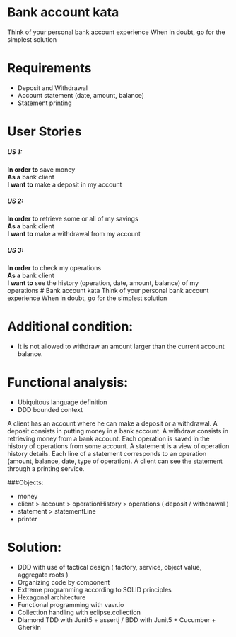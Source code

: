 # Bank account kata
Think of your personal bank account experience When in doubt, go for the simplest solution

# Requirements
- Deposit and Withdrawal
- Account statement (date, amount, balance)
- Statement printing
 
# User Stories
##### US 1:
**In order to** save money  
**As a** bank client  
**I want to** make a deposit in my account  
 
##### US 2: 
**In order to** retrieve some or all of my savings  
**As a** bank client  
**I want to** make a withdrawal from my account  
 
##### US 3: 
**In order to** check my operations  
**As a** bank client  
**I want to** see the history (operation, date, amount, balance)  of my operations  # Bank account kata
Think of your personal bank account experience When in doubt, go for the simplest solution


# Additional condition:

- It is not allowed to withdraw an amount larger than the current account balance.


# Functional analysis:

- Ubiquitous language definition
- DDD bounded context

A client has an account where he can make a deposit or a withdrawal.
A deposit consists in putting money in a bank account.
A withdraw consists in retrieving money from a bank account.
Each operation is saved in the history of operations from some account.
A statement is a view of operation history details. 
Each line of a statement corresponds to an operation (amount, balance, date, type of operation).
A client can see the statement through a printing service.

###Objects:

- money 
- client > account > operationHistory > operations ( deposit / withdrawal )
- statement > statementLine 
- printer
				

# Solution:

- DDD with use of tactical design ( factory, service, object value, aggregate roots )
- Organizing code by component
- Extreme programming according to SOLID principles
- Hexagonal architecture
- Functional programming with vavr.io
- Collection handling with eclipse.collection
- Diamond TDD with Junit5 + assertj / BDD with Junit5 + Cucumber + Gherkin


